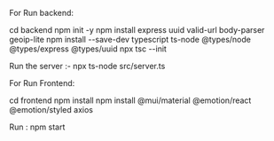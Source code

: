 For Run backend:
 
cd backend
npm init -y
npm install express uuid valid-url body-parser geoip-lite
npm install --save-dev typescript ts-node @types/node @types/express @types/uuid
npx tsc --init

Run the server :- npx ts-node src/server.ts


For Run Frontend:

cd frontend
npm install
npm install @mui/material @emotion/react @emotion/styled axios

Run : npm start


